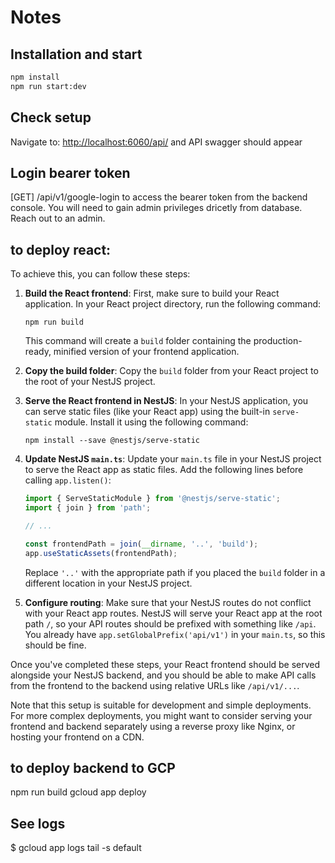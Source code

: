 # Notes

## Installation and start

```bash
npm install
npm run start:dev
```

## Check setup

Navigate to: <http://localhost:6060/api/> and API swagger should appear

## Login bearer token

[GET] /api/v1/google-login to access the bearer token from the backend console. You will need to gain admin privileges dricetly from database. Reach out to an admin.


## to deploy react: 
To achieve this, you can follow these steps:

1. **Build the React frontend**: First, make sure to build your React application. In your React project directory, run the following command:

   ```
   npm run build
   ```

   This command will create a `build` folder containing the production-ready, minified version of your frontend application.

2. **Copy the build folder**: Copy the `build` folder from your React project to the root of your NestJS project.

3. **Serve the React frontend in NestJS**: In your NestJS application, you can serve static files (like your React app) using the built-in `serve-static` module. Install it using the following command:

   ```
   npm install --save @nestjs/serve-static
   ```

4. **Update NestJS `main.ts`**: Update your `main.ts` file in your NestJS project to serve the React app as static files. Add the following lines before calling `app.listen()`:

   ```javascript
   import { ServeStaticModule } from '@nestjs/serve-static';
   import { join } from 'path';

   // ...

   const frontendPath = join(__dirname, '..', 'build');
   app.useStaticAssets(frontendPath);
   ```

   Replace `'..'` with the appropriate path if you placed the `build` folder in a different location in your NestJS project.

5. **Configure routing**: Make sure that your NestJS routes do not conflict with your React app routes. NestJS will serve your React app at the root path `/`, so your API routes should be prefixed with something like `/api`. You already have `app.setGlobalPrefix('api/v1')` in your `main.ts`, so this should be fine.

Once you've completed these steps, your React frontend should be served alongside your NestJS backend, and you should be able to make API calls from the frontend to the backend using relative URLs like `/api/v1/...`.

Note that this setup is suitable for development and simple deployments. For more complex deployments, you might want to consider serving your frontend and backend separately using a reverse proxy like Nginx, or hosting your frontend on a CDN.

## to deploy backend to GCP
npm run build
gcloud app deploy

## See logs
$  gcloud app logs tail -s default